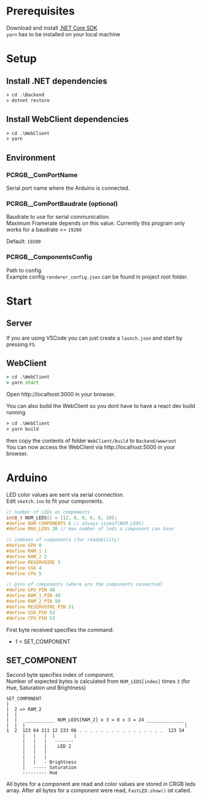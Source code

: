 # Prerequisites

Download and install [.NET Core SDK](https://dotnet.microsoft.com/en-us/download)  
`yarn` has to be installed on your local machine

# Setup

## Install .NET dependencies

```cmd
> cd .\Backend
> dotnet restore
```

## Install WebClient dependencies

```cmd
> cd .\WebClient
> yarn
```

## Environment

### PCRGB\_\_ComPortName

Serial port name where the Arduino is connected.

### PCRGB\_\_ComPortBaudrate (optional)

Baudrate to use for serial communication.  
Maximum Framerate depends on this value. Currently this program only works for a baudrate <= `19200`

Default: `19200`

### PCRGB\_\_ComponentsConfig

Path to config.  
Example config `renderer_config.json` can be found in project root folder.

# Start

## Server

If you are using VSCode you can just create a `launch.json` and start by pressing `F5`.

## WebClient

```cmd
> cd .\WebClient
> yarn start
```

Open http://localhost:3000 in your browser.

You can also build the WebClient so you dont have to have a react dev build running

```cmd
> cd .\WebClient
> yarn build
```

then copy the contents of folder `WebClient/build` to `Backend/wwwroot`  
You can now access the WebClient via http://localhost:5000 in your browser.

# Arduino

LED color values are sent via serial connection.  
Edit `sketch.ino` to fit your components.

```cpp
// number of LEDs on compoments
int8_t NUM_LEDS[] = {12, 8, 8, 6, 6, 20};
#define NUM_COMPONENTS 6 // always sizeof(NUM_LEDS)
#define MAX_LEDS 20 // max number of leds a component can have

// indexes of components (for readability)
#define GPU 0
#define RAM_1 1
#define RAM_2 2
#define RESERVOIRE 3
#define SSD 4
#define CPU 5

// pins of components (where are the components connected)
#define GPU_PIN 48
#define RAM_1_PIN 49
#define RAM_2_PIN 50
#define RESERVOIRE_PIN 51
#define SSD_PIN 52
#define CPU_PIN 53
```

First byte received specifies the command:

- 1 = SET_COMPONENT

## SET_COMPONENT

Second byte specifies index of component.  
Number of expected bytes is calculated from `NUM_LEDS[index]` times `3` (for Hue, Saturation und Brightness)    
```
SET_COMPONENT
|
|  2 => RAM_2
|  |
|  |   ___________ NUM_LEDS[RAM_2] x 3 = 8 x 3 = 24 ______________
|  |  |                                                           |
1  2  123 64 211 12 233 66 . . . . . . . . . . . . . . . .  123 54
      |   |   |  |       |
      |   |   |   -------
      |   |   |    LED 2
      |   |   |      
      |   |   |
      |   |   - Brightness
      |   ----- Saturation
      --------- Hue
```

All bytes for a component are read and color values are stored in CRGB leds array. After all bytes for a component were read, `FastLED.show()` ist called.
